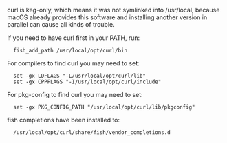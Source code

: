 curl is keg-only, which means it was not symlinked into /usr/local,
because macOS already provides this software and installing another version in
parallel can cause all kinds of trouble.

If you need to have curl first in your PATH, run:
```
  fish_add_path /usr/local/opt/curl/bin
```

For compilers to find curl you may need to set:
```
  set -gx LDFLAGS "-L/usr/local/opt/curl/lib"
  set -gx CPPFLAGS "-I/usr/local/opt/curl/include"
```

For pkg-config to find curl you may need to set:
```
  set -gx PKG_CONFIG_PATH "/usr/local/opt/curl/lib/pkgconfig"
```

fish completions have been installed to:
```
  /usr/local/opt/curl/share/fish/vendor_completions.d
```
